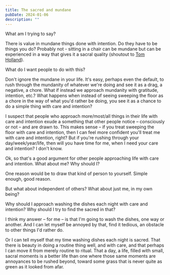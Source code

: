 ```yaml
---
title: The sacred and mundane
pubDate: 2024-01-06
description: ""
---
```


What am I trying to say?

There is value in mundane things done with intention.
Do they have to be things you do? Probably not - sitting in a chair can be mundane but can be experienced in a way that gives it a sacral quality (shoutout to [Tom Holland](<https://en.wikipedia.org/wiki/Tom_Holland_(author)>)).

What do I want people to do with this?

Don't ignore the mundane in your life. It's easy, perhaps even the default, to rush through the mundanity of whatever we're doing and see it as a drag, a negative, a chore. What if instead we approach mundanity with gratitude, intention, etc.? What happens when instead of seeing sweeping the floor as a chore in the way of what you'd rather be doing, you see it as a chance to do a simple thing with care and intention?

I suspect that people who approach more/most/all things in their life with care and intention exude a something that other people notice – consciously or not – and are drawn to. This makes sense – if you treat sweeping the floor with care and intention, then I can feel more confident you'll treat me with care and intention, right? But if you're rushing through your day/week/year/life, then will you have time for me, when I need your care and intention? I don't know.

Ok, so that's a good argument for other people approaching life with care and intention. What about me? Why should I?

One reason would be to draw that kind of person to yourself. Simple enough, good reason.

But what about independent of others? What about just me, in my own being?

Why should I approach washing the dishes each night with care and intention? Why should I try to find the sacred in that?

I think my answer – for me – is that I'm going to wash the dishes, one way or another. And I can let myself be annoyed by that, find it tedious, an obstacle to other things I'd rather do.

Or I can tell myself that my time washing dishes each night is sacred. That there is beauty in doing a routine thing well, and with care, and that perhaps I can move it from merely routine to ritual. That a day, a life, filled with small, sacral moments is a better life than one where those same moments are annoyances to be rushed beyond, toward some grass that is never quite as green as it looked from afar.
